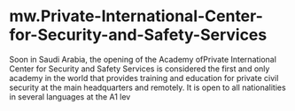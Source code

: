 # mw.Private-International-Center-for-Security-and-Safety-Services
Soon in Saudi Arabia, the opening of the Academy ofPrivate International Center for Security and Safety Services is considered the first and only academy in the world that provides training and education for private civil security at the main headquarters and remotely. It is open to all nationalities in several languages ​​at the A1 lev
